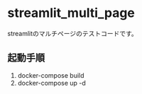 # streamlit_multi_page
streamlitのマルチページのテストコードです。

## 起動手順
1. docker-compose build
2. docker-compose up -d
